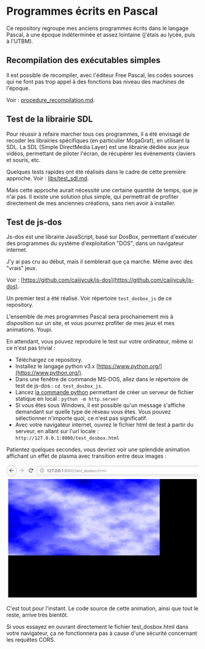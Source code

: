 # Programmes écrits en Pascal

Ce repository regroupe mes anciens programmes écrits dans le langage Pascal, à une époque indéterminée et assez lointaine (j'étais au lycée, puis à l'UTBM).


## Recompilation des exécutables simples

Il est possible de recompiler, avec l'éditeur Free Pascal, les codes sources qui ne font pas trop appel à des fonctions bas niveau des machines de l'époque.

Voir : [procedure_recompilation.md](procedure_recompilation.md).


## Test de la librairie SDL

Pour réussir à refaire marcher tous ces programmes, il a été envisagé de recoder les librairies spécifiques (en particulier McgaGraf), en utilisant la SDL. La SDL (Simple DirectMedia Layer) est une librairie dédiée aux jeux vidéos, permettant de piloter l'écran, de récupérer les événements claviers et souris, etc.

Quelques tests rapides ont été réalisés dans le cadre de cette première approche. Voir : [libs/test_sdl.md](libs/test_sdl.md).

Mais cette approche aurait nécessité une certaine quantité de temps, que je n'ai pas. Il existe une solution plus simple, qui permettrait de profiter directement de mes anciennes créations, sans rien avoir à installer.


## Test de js-dos

Js-dos est une librairie JavaScript, basé sur DosBox, permettant d'exécuter des programmes du système d'exploitation "DOS", dans un navigateur internet.

J'y ai pas cru au début, mais il semblerait que ça marche. Même avec des "vrais" jeux.

Voir : [https://github.com/caiiiycuk/js-dos](https://github.com/caiiiycuk/js-dos).

Un premier test a été réalisé. Voir répertoire `test_dosbox_js` de ce repository.

L'ensemble de mes programmes Pascal sera prochainement mis à disposition sur un site, et vous pourrez profiter de mes jeux et mes animations. Youpi.

En attendant, vous pouvez reproduire le test sur votre ordinateur, même si ce n'est pas trivial :

 - Téléchargez ce repository.
 - Installez le langage python v3.x [https://www.python.org/](https://www.python.org/).
 - Dans une fenêtre de commande MS-DOS, allez dans le répertoire de test de js-dos : `cd test_dosbox_js`.
 - Lancez [la commande python](https://stackoverflow.com/questions/7943751/what-is-the-python-3-equivalent-of-python-m-simplehttpserver) permettant de créer un serveur de fichier statique en local : `python -m http.server`
 - Si vous êtes sous Windows, il est possible qu'un message s'affiche demandant sur quelle type de réseau vous êtes. Vous pouvez sélectionner n'importe quoi, ce n'est pas significatif.
 - Avec votre navigateur internet, ouvrez le fichier html de test à partir du serveur, en allant sur l'url locale : `http://127.0.0.1:8000/test_dosbox.html`

Patientez quelques secondes, vous devriez voir une splendide animation affichant un effet de plasma avec transition entre deux images :

![screenshot_plasma3.png](screenshot_plasma3.png)

C'est tout pour l'instant. Le code source de cette animation, ainsi que tout le reste, arrive très bientôt.

Si vous essayez en ouvrant directement le fichier test\_dosbox.html dans votre navigateur, ça ne fonctionnera pas à cause d'une sécurité concernant les requêtes CORS.




